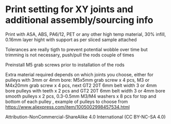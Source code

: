 
# Print setting for XY joints and additional assembly/sourcing info
Print with ASA, ABS, PA6/12, PET or any other high temp material, 30% infill, 0.16mm layer hight with support as per sliced sample attached 

Tolerances are really tigth to prevent potential wobble over time but trimming is not necessary, push/pull the rods couple of times   

Preinstall M5 grab screws prior to installation of the rods

Extra material required depends on which joints you choose, either for pulleys with 3mm or 4mm bore: M5x5mm grab screw x 4 pcs, M3 or M4x20mm grab screw x 4 pcs, next GT2 20T 6mm belt width 3 or 4mm bore pulleys with teeth x 2 pcs and GT2 20T 6mm belt width 3 or 4mm bore smooth pulleys x 2 pcs, 0.3-0.5mm M3/M4 washers x 8 pcs for top and bottom of each pulley , example of pulleys to choose from https://www.aliexpress.com/item/1005002998457534.html

Attribution-NonCommercial-ShareAlike 4.0 International (CC BY-NC-SA 4.0)



